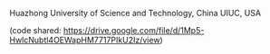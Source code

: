 Huazhong University of Science and Technology, China
UIUC, USA

(code shared: https://drive.google.com/file/d/1Mp5-HwlcNubtl4OEWapHM7717PIkU2Iz/view)
